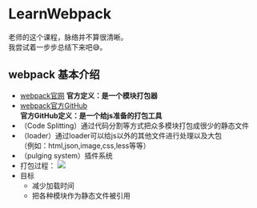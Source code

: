 # LearnWebpack
老师的这个课程，脉络并不算很清晰。<br />
我尝试着一步步总结下来吧:sweat_smile:。
## webpack 基本介绍
- [webpack官网](webpack.github.io/docs/what-is-webpack.html)
**官方定义：是一个模块打包器**
- [webpack官方GitHub](https://github.com/webpack/webpack)<br />
**官方GitHub定义：是一个给js准备的打包工具**
- （Code Splitting）通过代码分割等方式把众多模块打包成很少的静态文件
- （loader）通过loader可以给js以外的其他文件进行处理以及大包<br />
  （例如：html,json,image,css,less等等）
- （pulging system）插件系统
- 打包过程：
![](https://github.com/ganguanglong/LearnGithub/what-is-webpack.png)
- 目标
  - 减少加载时间
  - 把各种模块作为静态文件被引用 